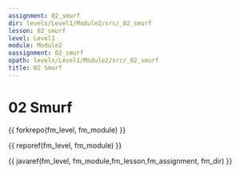 ```yaml
---
assignment: 02_smurf
dir: levels/Level1/Module2/src/_02_smurf
lesson: 02_smurf
level: Level1
module: Module2
oassignment: 02_smurf
opath: levels/Level1/Module2/src/_02_smurf
title: 02 Smurf
---
```

# 02 Smurf

{{ forkrepo(fm_level, fm_module) }}

{{ reporef(fm_level, fm_module) }}




{{ javaref(fm_level, fm_module,fm_lesson,fm_assignment, fm_dir) }}

